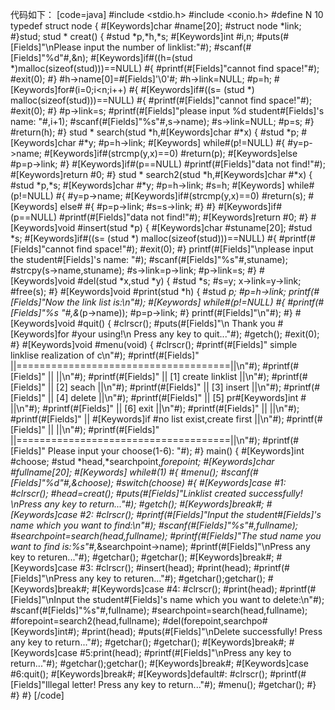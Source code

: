 代码如下：
[code=java]
#include <stdio.h>
#include <conio.h>
#define N 10
typedef struct node
{
    #[Keywords]char #name[20];
    #struct node *link;
#}stud;
stud * creat()
{
    #stud *p,*h,*s;
    #[Keywords]int #i,n;
    #puts(#[Fields]"\nPlease input the number of linklist:"#);
    #scanf(#[Fields]"%d"#,&n);
    #[Keywords]if#((h=(stud *)malloc(sizeof(stud)))==NULL)
    #{
        #printf(#[Fields]"cannot find space!"#);
        #exit(0);
    #}
    #h->name[0]=#[Fields]'\0'#;
    #h->link=NULL;
    #p=h;
    #[Keywords]for#(i=0;i<n;i++)
    #{
        #[Keywords]if#((s= (stud *) malloc(sizeof(stud)))==NULL)
        #{
            #printf(#[Fields]"cannot find space!"#);
            #exit(0);
        #}
        #p->link=s;
    #printf(#[Fields]"please input %d student#[Fields]'s name: "#,i+1);
        #scanf(#[Fields]"%s"#,s->name);
        #s->link=NULL;
        #p=s;
    #}
    #return(h);
#}
stud * search(stud *h,#[Keywords]char #*x)
{
    #stud *p;
    #[Keywords]char #*y;
    #p=h->link;
   #[Keywords] while#(p!=NULL)
    #{
        #y=p->name;
        #[Keywords]if#(strcmp(y,x)==0)
        #return(p);
        #[Keywords]else #p=p->link;
    #}
    #[Keywords]if#(p==NULL)
    #printf(#[Fields]"data not find!"#);
	#[Keywords]return #0;
#}
stud * search2(stud *h,#[Keywords]char #*x)
{
    #stud *p,*s;
    #[Keywords]char #*y;
    #p=h->link;
    #s=h;
   #[Keywords] while#(p!=NULL)
    #{
        #y=p->name;
        #[Keywords]if#(strcmp(y,x)==0)
            #return(s);
       #[Keywords] else#
        #{
            #p=p->link;
            #s=s->link;
        #}
    #}
    #[Keywords]if#(p==NULL)
    #printf(#[Fields]"data not find!"#);
	#[Keywords]return #0;
#}
#[Keywords]void #insert(stud *p)
{
    #[Keywords]char #stuname[20];
    #stud *s;
    #[Keywords]if#((s= (stud *) malloc(sizeof(stud)))==NULL)
    #{
        #printf(#[Fields]"cannot find space!"#);
        #exit(0);
    #}
printf(#[Fields]"\nplease input the student#[Fields]'s name: "#);
    #scanf(#[Fields]"%s"#,stuname);
    #strcpy(s->name,stuname);
    #s->link=p->link;
    #p->link=s;
#}
#[Keywords]void #del(stud *x,stud *y)
{
    #stud *s;
    #s=y;
x->link=y->link;
    #free(s);
#}
#[Keywords]void #print(stud *h)
{
    #stud *p;
    #p=h->link;
printf(#[Fields]"Now the link list is:\n"#);
   #[Keywords] while#(p!=NULL)
    #{
        #printf(#[Fields]"%s "#,&*(p->name));
        #p=p->link;
#}
printf(#[Fields]"\n"#);
#}
#[Keywords]void #quit()
{
	#clrscr();
	#puts(#[Fields]"\n Thank you #[Keywords]for #your using!\n Press any key to quit..."#);
	#getch();
	#exit(0);
#}
#[Keywords]void #menu(void)
{
    #clrscr();
	#printf(#[Fields]"       simple linklise realization of c\n"#);
	#printf(#[Fields]"    ||=====================================||\n"#);
	#printf(#[Fields]"    ||                                     ||\n"#);
	#printf(#[Fields]"    || [1]  create linklist                ||\n"#);
	#printf(#[Fields]"    || [2]  seach                          ||\n"#);
	#printf(#[Fields]"    || [3]  insert                         ||\n"#);
	#printf(#[Fields]"    || [4]  delete                         ||\n"#);
	#printf(#[Fields]"    || [5]  pr#[Keywords]int #                         ||\n"#);
	#printf(#[Fields]"    || [6]  exit                           ||\n"#);
	#printf(#[Fields]"    ||                                     ||\n"#);
	#printf(#[Fields]"    || #[Keywords]if #no list exist,create first       ||\n"#);
	#printf(#[Fields]"    ||                                     ||\n"#);
	#printf(#[Fields]"    ||=====================================||\n"#);
	#printf(#[Fields]"      Please input your choose(1-6): "#);
#}
main()
{
    #[Keywords]int #choose;
    #stud *head,*searchpoint,*forepoint;
    #[Keywords]char #fullname[20];
   #[Keywords] while#(1)
    #{
        #menu();
        #scanf(#[Fields]"%d"#,&choose);
        #switch(choose)
        #{
            #[Keywords]case #1:
            	#clrscr();
            	#head=creat();
            	#puts(#[Fields]"Linklist created successfully! \nPress any key to return..."#);
            	#getch();
            #[Keywords]break#;
            #[Keywords]case #2:
            	#clrscr();
                #printf(#[Fields]"Input the student#[Fields]'s name which you want to find:\n"#);
                #scanf(#[Fields]"%s"#,fullname);
                #searchpoint=search(head,fullname);
                #printf(#[Fields]"The stud name you want to find is:%s"#,*&searchpoint->name);
                #printf(#[Fields]"\nPress any key to returen..."#);
	    		#getchar();
	    		#getchar();
                #[Keywords]break#;
            #[Keywords]case #3:
                #clrscr();
                #insert(head);
                #print(head);
                #printf(#[Fields]"\nPress any key to returen..."#);
                #getchar();getchar();
                #[Keywords]break#;
            #[Keywords]case #4:
                #clrscr();
                #print(head);
                #printf(#[Fields]"\nInput the student#[Fields]'s name which you want to delete:\n"#);
                #scanf(#[Fields]"%s"#,fullname);
                #searchpoint=search(head,fullname);
                #forepoint=search2(head,fullname);
                #del(forepoint,searchpo#[Keywords]int#);
                #print(head);
	    #puts(#[Fields]"\nDelete successfully! Press any key to return..."#);
	    #getchar();
	    #getchar();
                #[Keywords]break#;
            #[Keywords]case #5:print(head);
                #printf(#[Fields]"\nPress any key to return..."#);
                #getchar();getchar();
                #[Keywords]break#;
            #[Keywords]case #6:quit();
                #[Keywords]break#;
            #[Keywords]default#:
                #clrscr();
                #printf(#[Fields]"Illegal letter! Press any key to return..."#);
                #menu();
                #getchar();
        #}
    #}
#}
[/code]